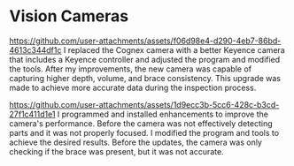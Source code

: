 # Vision Cameras

https://github.com/user-attachments/assets/f06d98e4-d290-4eb7-86bd-4613c344df1c
I replaced the Cognex camera with a better Keyence camera that includes a Keyence controller and adjusted the program and modified the tools. After my improvements, the new camera was capable of capturing higher depth, volume, and brace consistency. This upgrade was made to achieve more accurate data during the inspection process.


https://github.com/user-attachments/assets/1d9ecc3b-5cc6-428c-b3cd-27f1c411d1e1
I programmed and installed enhancements to improve the camera's performance. Before the camera was not effectively detecting parts and it was not properly focused. I modified the program and tools to achieve the desired results. Before the updates, the camera was only checking if the brace was present, but it was not accurate.
